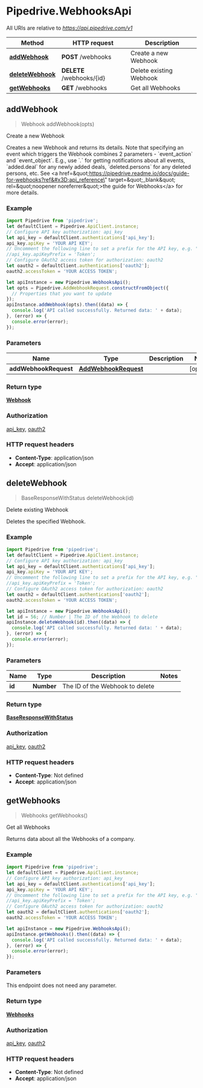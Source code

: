 # Pipedrive.WebhooksApi

All URIs are relative to *https://api.pipedrive.com/v1*

Method | HTTP request | Description
------------- | ------------- | -------------
[**addWebhook**](WebhooksApi.md#addWebhook) | **POST** /webhooks | Create a new Webhook
[**deleteWebhook**](WebhooksApi.md#deleteWebhook) | **DELETE** /webhooks/{id} | Delete existing Webhook
[**getWebhooks**](WebhooksApi.md#getWebhooks) | **GET** /webhooks | Get all Webhooks



## addWebhook

> Webhook addWebhook(opts)

Create a new Webhook

Creates a new Webhook and returns its details. Note that specifying an event which triggers the Webhook combines 2 parameters - &#x60;event_action&#x60; and &#x60;event_object&#x60;. E.g., use &#x60;*.*&#x60; for getting notifications about all events, &#x60;added.deal&#x60; for any newly added deals, &#x60;deleted.persons&#x60; for any deleted persons, etc. See &lt;a href&#x3D;\&quot;https://pipedrive.readme.io/docs/guide-for-webhooks?ref&#x3D;api_reference\&quot; target&#x3D;\&quot;_blank\&quot; rel&#x3D;\&quot;noopener noreferrer\&quot;&gt;the guide for Webhooks&lt;/a&gt; for more details.

### Example

```javascript
import Pipedrive from 'pipedrive';
let defaultClient = Pipedrive.ApiClient.instance;
// Configure API key authorization: api_key
let api_key = defaultClient.authentications['api_key'];
api_key.apiKey = 'YOUR API KEY';
// Uncomment the following line to set a prefix for the API key, e.g. "Token" (defaults to null)
//api_key.apiKeyPrefix = 'Token';
// Configure OAuth2 access token for authorization: oauth2
let oauth2 = defaultClient.authentications['oauth2'];
oauth2.accessToken = 'YOUR ACCESS TOKEN';

let apiInstance = new Pipedrive.WebhooksApi();
let opts = Pipedrive.AddWebhookRequest.constructFromObject({
  // Properties that you want to update
});
apiInstance.addWebhook(opts).then((data) => {
  console.log('API called successfully. Returned data: ' + data);
}, (error) => {
  console.error(error);
});

```

### Parameters


Name | Type | Description  | Notes
------------- | ------------- | ------------- | -------------
 **addWebhookRequest** | [**AddWebhookRequest**](AddWebhookRequest.md)|  | [optional] 

### Return type

[**Webhook**](Webhook.md)

### Authorization

[api_key](../README.md#api_key), [oauth2](../README.md#oauth2)

### HTTP request headers

- **Content-Type**: application/json
- **Accept**: application/json


## deleteWebhook

> BaseResponseWithStatus deleteWebhook(id)

Delete existing Webhook

Deletes the specified Webhook.

### Example

```javascript
import Pipedrive from 'pipedrive';
let defaultClient = Pipedrive.ApiClient.instance;
// Configure API key authorization: api_key
let api_key = defaultClient.authentications['api_key'];
api_key.apiKey = 'YOUR API KEY';
// Uncomment the following line to set a prefix for the API key, e.g. "Token" (defaults to null)
//api_key.apiKeyPrefix = 'Token';
// Configure OAuth2 access token for authorization: oauth2
let oauth2 = defaultClient.authentications['oauth2'];
oauth2.accessToken = 'YOUR ACCESS TOKEN';

let apiInstance = new Pipedrive.WebhooksApi();
let id = 56; // Number | The ID of the Webhook to delete
apiInstance.deleteWebhook(id).then((data) => {
  console.log('API called successfully. Returned data: ' + data);
}, (error) => {
  console.error(error);
});

```

### Parameters


Name | Type | Description  | Notes
------------- | ------------- | ------------- | -------------
 **id** | **Number**| The ID of the Webhook to delete | 

### Return type

[**BaseResponseWithStatus**](BaseResponseWithStatus.md)

### Authorization

[api_key](../README.md#api_key), [oauth2](../README.md#oauth2)

### HTTP request headers

- **Content-Type**: Not defined
- **Accept**: application/json


## getWebhooks

> Webhooks getWebhooks()

Get all Webhooks

Returns data about all the Webhooks of a company.

### Example

```javascript
import Pipedrive from 'pipedrive';
let defaultClient = Pipedrive.ApiClient.instance;
// Configure API key authorization: api_key
let api_key = defaultClient.authentications['api_key'];
api_key.apiKey = 'YOUR API KEY';
// Uncomment the following line to set a prefix for the API key, e.g. "Token" (defaults to null)
//api_key.apiKeyPrefix = 'Token';
// Configure OAuth2 access token for authorization: oauth2
let oauth2 = defaultClient.authentications['oauth2'];
oauth2.accessToken = 'YOUR ACCESS TOKEN';

let apiInstance = new Pipedrive.WebhooksApi();
apiInstance.getWebhooks().then((data) => {
  console.log('API called successfully. Returned data: ' + data);
}, (error) => {
  console.error(error);
});

```

### Parameters

This endpoint does not need any parameter.

### Return type

[**Webhooks**](Webhooks.md)

### Authorization

[api_key](../README.md#api_key), [oauth2](../README.md#oauth2)

### HTTP request headers

- **Content-Type**: Not defined
- **Accept**: application/json

